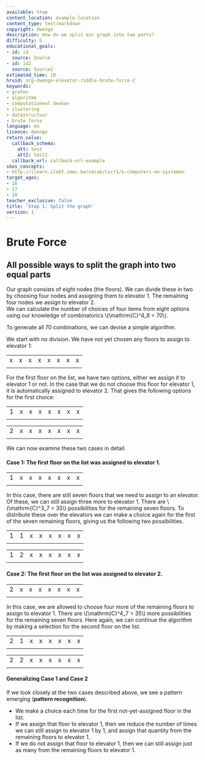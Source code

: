 ```yaml
---
available: true
content_location: example-location
content_type: text/markdown
copyright: dwengo
description: How do we split our graph into two parts?
difficulty: 5
educational_goals:
- id: id
  source: Source
- id: id2
  source: Source2
estimated_time: 10
hruid: org-dwengo-elevator-riddle-brute-force-2
keywords:
- grafen
- algoritme
- computationeel denken
- clustering
- datastructuur
- brute force
language: en
licence: dwengo
return_value:
  callback_schema:
    att: test
    att2: test2
  callback_url: callback-url-example
skos_concepts:
- http://ilearn.ilabt.imec.be/vocab/curr1/s-computers-en-systemen
target_ages:
- 16
- 17
- 18
teacher_exclusive: false
title: 'Step 1: Split the graph'
version: 1
---
```

# Brute Force

## All possible ways to split the graph into two equal parts

Our graph consists of eight nodes (the floors). We can divide these in two by choosing four nodes and assigning them to elevator 1. The remaining four nodes we assign to elevator 2.  
We can calculate the number of choices of four items from eight options using our knowledge of combinatorics \\(\mathrm{C}^4_8 = 70\\).

To generate all 70 combinations, we can devise a simple algorithm.

We start with no division. We have not yet chosen any floors to assign to elevator 1:

|   |   |   |   |   |   |   |   |
| - | - | - | - | - | - | - | - |
| x | x | x | x | x | x | x | x |
|   |   |   |   |   |   |   |   |

For the first floor on the list, we have two options, either we assign it to elevator 1 or not. In the case that we do not choose this floor for elevator 1, it is automatically assigned to elevator 2. That gives the following options for the first choice:


|   |   |   |   |   |   |   |   |
| - | - | - | - | - | - | - | - |
| 1 | x | x | x | x | x | x | x |
|   |   |   |   |   |   |   |   |

|   |   |   |   |   |   |   |   |
| - | - | - | - | - | - | - | - |
| 2 | x | x | x | x | x | x | x |
|   |   |   |   |   |   |   |   |

We can now examine these two cases in detail.

#### Case 1: The first floor on the list was assigned to elevator 1.

|   |   |   |   |   |   |   |   |
| - | - | - | - | - | - | - | - |
| 1 | x | x | x | x | x | x | x |
|   |   |   |   |   |   |   |   |

In this case, there are still seven floors that we need to assign to an elevator. Of these, we can still assign three more to elevator 1. There are \\(\mathrm{C}^3_7 = 35\\) possibilities for the remaining seven floors. To distribute these over the elevators we can make a choice again for the first of the seven remaining floors, giving us the following two possibilities.


|   |   |   |   |   |   |   |   |
| - | - | - | - | - | - | - | - |
| 1 | 1 | x | x | x | x | x | x |
|   |   |   |   |   |   |   |   |

|   |   |   |   |   |   |   |   |
| - | - | - | - | - | - | - | - |
| 1 | 2 | x | x | x | x | x | x |
|   |   |   |   |   |   |   |   |

#### Case 2: The first floor on the list was assigned to elevator 2.

|   |   |   |   |   |   |   |   |
| - | - | - | - | - | - | - | - |
| 2 | x | x | x | x | x | x | x |
|   |   |   |   |   |   |   |   |

In this case, we are allowed to choose four more of the remaining floors to assign to elevator 1. There are \\(\mathrm{C}^4_7 = 35\\) more possibilities for the remaining seven floors. Here again, we can continue the algorithm by making a selection for the second floor on the list.

|   |   |   |   |   |   |   |   |
| - | - | - | - | - | - | - | - |
| 2 | 1 | x | x | x | x | x | x |
|   |   |   |   |   |   |   |   |

|   |   |   |   |   |   |   |   |
| - | - | - | - | - | - | - | - |
| 2 | 2 | x | x | x | x | x | x |
|   |   |   |   |   |   |   |   |

#### Generalizing Case 1 and Case 2

If we look closely at the two cases described above, we see a pattern emerging (**pattern recognition**).
- We make a choice each time for the first not-yet-assigned floor in the list. 
- If we assign that floor to elevator 1, then we reduce the number of times we can still assign to elevator 1 by 1, and assign that quantity from the remaining floors to elevator 1.
- If we do not assign that floor to elevator 1, then we can still assign just as many from the remaining floors to elevator 1.